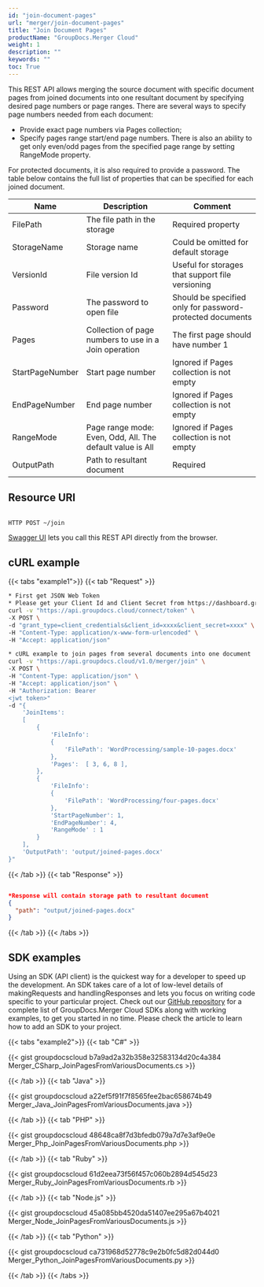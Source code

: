 ```yaml
---
id: "join-document-pages"
url: "merger/join-document-pages"
title: "Join Document Pages"
productName: "GroupDocs.Merger Cloud"
weight: 1
description: ""
keywords: ""
toc: True
---
```


This REST API allows merging the source document with specific document pages from joined documents into one resultant document by specifying desired page numbers or page ranges.
There are several ways to specify page numbers needed from each document:

* Provide exact page numbers via Pages collection;
* Specify pages range start/end page numbers. There is also an ability to get only even/odd pages from the specified page range by setting RangeMode property.

For protected documents, it is also required to provide a password.
The table below contains the full list of properties that can be specified for each joined document.

|Name|Description|Comment
|---|---|---
|FilePath|The file path in the storage|Required property
|StorageName|Storage name|Could be omitted for default storage
|VersionId|File version Id|Useful for storages that support file versioning
|Password|The password to open file|Should be specified only for password-protected documents
|Pages|Collection of page numbers to use in a Join operation|The first page should have number 1
|StartPageNumber|Start page number|Ignored if Pages collection is not empty
|EndPageNumber|End page number|Ignored if Pages collection is not empty
|RangeMode|Page range mode: Even, Odd, All. The default value is All|Ignored if Pages collection is not empty
|OutputPath|Path to resultant document|Required

## Resource URI

```html

HTTP POST ~/join

```

[Swagger UI](https://apireference.groupdocs.cloud/merger/#/Document/Join) lets you call this REST API directly from the browser.

## cURL example

{{< tabs "example1">}} {{< tab "Request" >}}

```bash
* First get JSON Web Token
* Please get your Client Id and Client Secret from https://dashboard.groupdocs.cloud/applications. Kindly place Client Id in "client_id" and Client Secret in "client_secret" argument.
curl -v "https://api.groupdocs.cloud/connect/token" \
-X POST \
-d "grant_type=client_credentials&client_id=xxxx&client_secret=xxxx" \
-H "Content-Type: application/x-www-form-urlencoded" \
-H "Accept: application/json"

* cURL example to join pages from several documents into one document
curl -v "https://api.groupdocs.cloud/v1.0/merger/join" \
-X POST \
-H "Content-Type: application/json" \
-H "Accept: application/json" \
-H "Authorization: Bearer
<jwt token>"
-d "{
    'JoinItems':
    [
        {
            'FileInfo':
            {
                'FilePath': 'WordProcessing/sample-10-pages.docx'
            },
            'Pages':  [ 3, 6, 8 ],
        },
        {
            'FileInfo':
            {
                'FilePath': 'WordProcessing/four-pages.docx'
            },
            'StartPageNumber': 1,
            'EndPageNumber': 4,
            'RangeMode' : 1
        }
    ],
    'OutputPath': 'output/joined-pages.docx'
}"

```

{{< /tab >}} {{< tab "Response" >}}

```json

*Response will contain storage path to resultant document
{
  "path": "output/joined-pages.docx"
}
```

{{< /tab >}} {{< /tabs >}}

## SDK examples

Using an SDK (API client) is the quickest way for a developer to speed up the development. An SDK takes care of a lot of low-level details of makingRequests and handlingResponses and lets you focus on writing code specific to your particular project. Check out our [GitHub repository](https://github.com/groupdocs-merger-cloud) for a complete list of GroupDocs.Merger Cloud SDKs along with working examples, to get you started in no time. Please check the article to learn how to add an SDK to your project.

{{< tabs "example2">}} {{< tab "C#" >}}

{{< gist groupdocscloud b7a9ad2a32b358e32583134d20c4a384 Merger_CSharp_JoinPagesFromVariousDocuments.cs >}}

{{< /tab >}} {{< tab "Java" >}}

{{< gist groupdocscloud a22ef5f91f7f8565fee2bac658674b49 Merger_Java_JoinPagesFromVariousDocuments.java >}}

{{< /tab >}} {{< tab "PHP" >}}

{{< gist groupdocscloud 48648ca8f7d3bfedb079a7d7e3af9e0e Merger_Php_JoinPagesFromVariousDocuments.php >}}

{{< /tab >}} {{< tab "Ruby" >}}

{{< gist groupdocscloud 61d2eea73f56f457c060b2894d545d23 Merger_Ruby_JoinPagesFromVariousDocuments.rb >}}

{{< /tab >}} {{< tab "Node.js" >}}

{{< gist groupdocscloud 45a085bb4520da51407ee295a67b4021 Merger_Node_JoinPagesFromVariousDocuments.js >}}

{{< /tab >}} {{< tab "Python" >}}

{{< gist groupdocscloud ca731968d52778c9e2b0fc5d82d044d0 Merger_Python_JoinPagesFromVariousDocuments.py >}}

{{< /tab >}} {{< /tabs >}}

